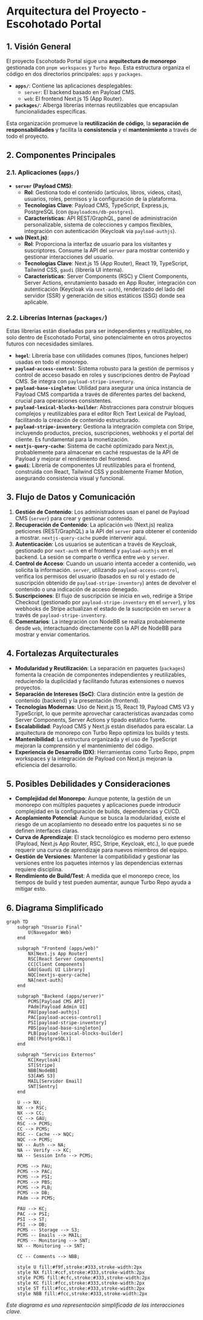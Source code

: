 # Arquitectura del Proyecto - Escohotado Portal

## 1. Visión General

El proyecto Escohotado Portal sigue una **arquitectura de monorepo** gestionada con `pnpm workspaces` y `Turbo Repo`. Esta estructura organiza el código en dos directorios principales: `apps` y `packages`.

- **`apps/`**: Contiene las aplicaciones desplegables:
  - `server`: El backend basado en Payload CMS.
  - `web`: El frontend Next.js 15 (App Router).
- **`packages/`**: Alberga librerías internas reutilizables que encapsulan funcionalidades específicas.

Esta organización promueve la **reutilización de código**, la **separación de responsabilidades** y facilita la **consistencia** y el **mantenimiento** a través de todo el proyecto.

## 2. Componentes Principales

### 2.1. Aplicaciones (`apps/`)

- **`server` (Payload CMS)**:
  - **Rol**: Gestiona todo el contenido (artículos, libros, videos, citas), usuarios, roles, permisos y la configuración de la plataforma.
  - **Tecnologías Clave**: Payload CMS, TypeScript, Express.js, PostgreSQL (con `@payloadcms/db-postgres`).
  - **Características**: API REST/GraphQL, panel de administración personalizable, sistema de colecciones y campos flexibles, integración con autenticación (Keycloak vía `payload-authjs`).
- **`web` (Next.js)**:
  - **Rol**: Proporciona la interfaz de usuario para los visitantes y suscriptores. Consume la API del `server` para mostrar contenido y gestionar interacciones del usuario.
  - **Tecnologías Clave**: Next.js 15 (App Router), React 19, TypeScript, Tailwind CSS, `gaudi` (librería UI interna).
  - **Características**: Server Components (RSC) y Client Components, Server Actions, enrutamiento basado en App Router, integración con autenticación (Keycloak vía `next-auth`), renderizado del lado del servidor (SSR) y generación de sitios estáticos (SSG) donde sea aplicable.

### 2.2. Librerías Internas (`packages/`)

Estas librerías están diseñadas para ser independientes y reutilizables, no solo dentro de Escohotado Portal, sino potencialmente en otros proyectos futuros con necesidades similares.

- **`hegel`**: Librería base con utilidades comunes (tipos, funciones helper) usadas en todo el monorepo.
- **`payload-access-control`**: Sistema robusto para la gestión de permisos y control de acceso basado en roles y suscripciones dentro de Payload CMS. Se integra con `payload-stripe-inventory`.
- **`payload-base-singleton`**: Utilidad para asegurar una única instancia de Payload CMS compartida a través de diferentes partes del backend, crucial para operaciones consistentes.
- **`payload-lexical-blocks-builder`**: Abstracciones para construir bloques complejos y reutilizables para el editor Rich Text Lexical de Payload, facilitando la creación de contenido estructurado.
- **`payload-stripe-inventory`**: Gestiona la integración completa con Stripe, incluyendo productos, precios, suscripciones, webhooks y el portal del cliente. Es fundamental para la monetización.
- **`nextjs-query-cache`**: Sistema de caché optimizado para Next.js, probablemente para almacenar en caché respuestas de la API de Payload y mejorar el rendimiento del frontend.
- **`gaudi`**: Librería de componentes UI reutilizables para el frontend, construida con React, Tailwind CSS y posiblemente Framer Motion, asegurando consistencia visual y funcional.

## 3. Flujo de Datos y Comunicación

1.  **Gestión de Contenido**: Los administradores usan el panel de Payload CMS (`server`) para crear y gestionar contenido.
2.  **Recuperación de Contenido**: La aplicación `web` (Next.js) realiza peticiones (REST/GraphQL) a la API del `server` para obtener el contenido a mostrar. `nextjs-query-cache` puede intervenir aquí.
3.  **Autenticación**: Los usuarios se autentican a través de Keycloak, gestionado por `next-auth` en el frontend y `payload-authjs` en el backend. La sesión se comparte o verifica entre `web` y `server`.
4.  **Control de Acceso**: Cuando un usuario intenta acceder a contenido, `web` solicita la información. `server`, utilizando `payload-access-control`, verifica los permisos del usuario (basados en su rol y estado de suscripción obtenido de `payload-stripe-inventory`) antes de devolver el contenido o una indicación de acceso denegado.
5.  **Suscripciones**: El flujo de suscripción se inicia en `web`, redirige a Stripe Checkout (gestionado por `payload-stripe-inventory` en el `server`), y los webhooks de Stripe actualizan el estado de la suscripción en `server` a través de `payload-stripe-inventory`.
6.  **Comentarios**: La integración con NodeBB se realiza probablemente desde `web`, interactuando directamente con la API de NodeBB para mostrar y enviar comentarios.

## 4. Fortalezas Arquitecturales

- **Modularidad y Reutilización**: La separación en paquetes (`packages`) fomenta la creación de componentes independientes y reutilizables, reduciendo la duplicidad y facilitando futuras extensiones o nuevos proyectos.
- **Separación de Intereses (SoC)**: Clara distinción entre la gestión de contenido (backend) y la presentación (frontend).
- **Tecnologías Modernas**: Uso de Next.js 15, React 19, Payload CMS V3 y TypeScript, lo que permite aprovechar características avanzadas como Server Components, Server Actions y tipado estático fuerte.
- **Escalabilidad**: Payload CMS y Next.js están diseñados para escalar. La arquitectura de monorepo con Turbo Repo optimiza los builds y tests.
- **Mantenibilidad**: La estructura organizada y el uso de TypeScript mejoran la comprensión y el mantenimiento del código.
- **Experiencia de Desarrollo (DX)**: Herramientas como Turbo Repo, pnpm workspaces y la integración de Payload con Next.js mejoran la eficiencia del desarrollo.

## 5. Posibles Debilidades y Consideraciones

- **Complejidad del Monorepo**: Aunque potente, la gestión de un monorepo con múltiples paquetes y aplicaciones puede introducir complejidad en la configuración de builds, dependencias y CI/CD.
- **Acoplamiento Potencial**: Aunque se busca la modularidad, existe el riesgo de un acoplamiento no deseado entre los paquetes si no se definen interfaces claras.
- **Curva de Aprendizaje**: El stack tecnológico es moderno pero extenso (Payload, Next.js App Router, RSC, Stripe, Keycloak, etc.), lo que puede requerir una curva de aprendizaje para nuevos miembros del equipo.
- **Gestión de Versiones**: Mantener la compatibilidad y gestionar las versiones entre los paquetes internos y las dependencias externas requiere disciplina.
- **Rendimiento de Build/Test**: A medida que el monorepo crece, los tiempos de build y test pueden aumentar, aunque Turbo Repo ayuda a mitigar esto.

## 6. Diagrama Simplificado

```mermaid
graph TD
    subgraph "Usuario Final"
        U(Navegador Web)
    end

    subgraph "Frontend (apps/web)"
        NX[Next.js App Router]
        RSC[React Server Components]
        CC[Client Components]
        GAU[Gaudi UI Library]
        NQC[nextjs-query-cache]
        NA[next-auth]
    end

    subgraph "Backend (apps/server)"
        PCMS[Payload CMS API]
        PAdm[Payload Admin UI]
        PAU[payload-authjs]
        PAC[payload-access-control]
        PSI[payload-stripe-inventory]
        PBS[payload-base-singleton]
        PLB[payload-lexical-blocks-builder]
        DB[(PostgreSQL)]
    end

    subgraph "Servicios Externos"
        KC[Keycloak]
        ST[Stripe]
        NBB[NodeBB]
        S3[AWS S3]
        MAIL[Servidor Email]
        SNT[Sentry]
    end

    U --> NX;
    NX --> RSC;
    NX --> CC;
    CC --> GAU;
    RSC --> PCMS;
    CC --> PCMS;
    RSC -- Cache --> NQC;
    NQC --> PCMS;
    NX -- Auth --> NA;
    NA -- Verify --> KC;
    NA -- Session Info --> PCMS;

    PCMS --> PAU;
    PCMS --> PAC;
    PCMS --> PSI;
    PCMS --> PBS;
    PCMS --> PLB;
    PCMS --> DB;
    PAdm --> PCMS;

    PAU --> KC;
    PAC --> PSI;
    PSI --> ST;
    PSI --> DB;
    PCMS -- Storage --> S3;
    PCMS -- Emails --> MAIL;
    PCMS -- Monitoring --> SNT;
    NX -- Monitoring --> SNT;

    CC -- Comments --> NBB;

    style U fill:#f9f,stroke:#333,stroke-width:2px
    style NX fill:#ccf,stroke:#333,stroke-width:2px
    style PCMS fill:#cfc,stroke:#333,stroke-width:2px
    style KC fill:#fcc,stroke:#333,stroke-width:2px
    style ST fill:#fcc,stroke:#333,stroke-width:2px
    style NBB fill:#fcc,stroke:#333,stroke-width:2px
```

_Este diagrama es una representación simplificada de las interacciones clave._
